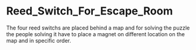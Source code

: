 # Reed_Switch_For_Escape_Room


The four reed switchs are placed behind a map and for solving the 
puzzle the people solving it have to place a magnet on different 
location on the map and in specific order.
